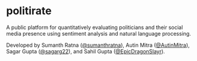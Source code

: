 # politirate
A public platform for quantitatively evaluating politicians and their social media presence using sentiment analysis and natural language processing.

 Developed by Sumanth Ratna ([@sumanthratna](https://github.com/sumanthratna)), Autin Mitra ([@AutinMitra](https://github.com/AutinMitra)), Sagar Gupta ([@sagarg22](https://github.com/sagarg22)), and Sahil Gupta ([@EpicDragonSlayr](https://github.com/EpicDragonSlayr)).
